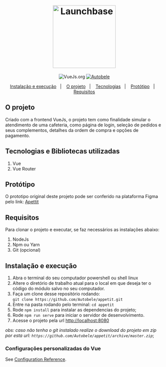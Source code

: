 <h1 align="center">
    <img alt="Launchbase" src="https://svgshare.com/i/M8b.svg" width="200px" />
</h1>

<p align="center">
  <img alt="VueJs.org" href="https://vuejs.org/" src="https://img.shields.io/badge/language-vue-brightgreen">

  <a href="https://github.com/autobele">
    <img alt="Autobele" src="https://img.shields.io/badge/made%20by-autobele-brightgreen">
  </a>

</p>

<p align="center">
  <a href="#-instalacao-e-execução">Instalação e execução</a>&nbsp;&nbsp;&nbsp;|&nbsp;&nbsp;&nbsp;
  <a href="#-o-projeto">O projeto</a>&nbsp;&nbsp;&nbsp;|&nbsp;&nbsp;&nbsp;
  <a href="#tecnologias-e-bibliotecas-utilizadas">Tecnologias</a>&nbsp;&nbsp;&nbsp;|&nbsp;&nbsp;&nbsp;
  <a href="#hand-off">Protótipo</a>&nbsp;&nbsp;&nbsp;|&nbsp;&nbsp;&nbsp;
  <a href="#requisitos">Requisitos</a>
</p>

## O projeto

Criado com a frontend VueJs, o projeto tem como finalidade simular o atendimento de uma cafeteria, como página de login, seleção de pedidos e seus complementos, detalhes da ordem de compra e opções de pagamento.

## Tecnologias e Bibliotecas utilizadas

1. Vue
2. Vue Router

## Protótipo

O prototipo original deste projeto pode ser conferido na plataforma Figma pelo link: [Apettit](https://www.figma.com/file/XTbAE7DPmkrAI0b5hmzB64Vd/Appetit_web?node-id=68%3A2)  

## Requisitos

Para clonar o projeto e executar, se faz necessários as instalações abaixo:

1. NodeJs
2. Npm ou Yarn
3. Git (opcional)

## Instalação e execução

1. Abra o terminal do seu computador powershell ou shell linux
2. Altere o diretório de trabalho atual para o local em que deseja ter o código do módulo salvo no seu computador.
3. Faça um clone desse repositório rodando: <br> `git clone https://github.com/Autobele/appetit.git`
4. Entre na pasta rodando pelo terminal: `cd appetit`
5. Rode `npm install` para instalar as dependencias do projeto;
6. Rode `npm run serve` para iniciar o servidor de desenvolvimento.
7. Acesse o projeto pela url [http://localhost:8080](http://localhost:8080)

_obs: caso não tenha o git instalado realize o download do projeto em zip por esta url: `https://github.com/Autobele/appetit/archive/master.zip`_;

### Configurações personalizadas do Vue
See [Configuration Reference](https://cli.vuejs.org/config/).
